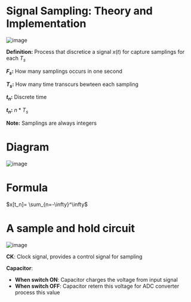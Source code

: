 # Signal Sampling: Theory and Implementation

![image](https://github.com/user-attachments/assets/ceb1e903-8654-46f8-af4c-405f4d03ad73)

**Definition:** Process that discretice a signal $x(t)$ for capture samplings for each $T_s$ 

**$F_s$:** How many samplings occurs in one second

**$T_s$:** How many time transcurs bewteen each sampling

**$t_n$:** Discrete time

**$t_n$:** $n*T_s$

**Note:** Samplings are always integers

# **Diagram**

![image](https://github.com/user-attachments/assets/6de6dfde-dd1d-4de7-bef0-d83be1de51f7)

# **Formula**

$x[t_n]= \sum_{n=-\infty}^\infty$ 

# **A sample and hold circuit**

![image](https://github.com/user-attachments/assets/6388e3ad-dd69-4907-acb4-287dedf0b6b2)

**CK**: Clock signal, provides a control signal for sampling

**Capacitor**: 
  - **When switch ON**: Capacitor charges the voltage from input signal
  - **When switch OFF**: Capacitor retern this voltage for ADC converter process this value

    
